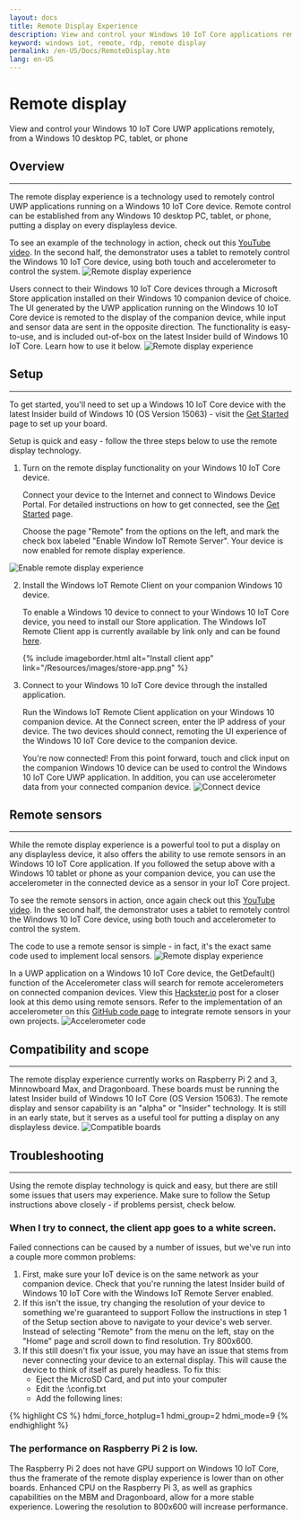```yaml
---
layout: docs
title: Remote Display Experience
description: View and control your Windows 10 IoT Core applications remotely, from a Windows 10 desktop PC, tablet, or phone
keyword: windows iot, remote, rdp, remote display
permalink: /en-US/Docs/RemoteDisplay.htm
lang: en-US
---
```


<!--TODO: need to change this to .md file -->

# Remote display
View and control your Windows 10 IoT Core UWP applications remotely, from a Windows 10 desktop PC, tablet, or phone

## Overview
___
The remote display experience is a technology used to remotely control UWP applications running on a Windows 10 IoT Core device.  Remote control can be established from any Windows 10 desktop PC, tablet, or phone, putting a display on every displayless device.

To see an example of the technology in action, check out this <a href="https://www.youtube.com/watch?v=p4vw3taOVyM" target="_blank">YouTube video</a>.  In the second half, the demonstrator uses a tablet to remotely control the Windows 10 IoT Core device, using both touch and accelerometer to control the system.
<img alt="Remote display experience" src="{{site.baseurl}}/Resources/images/remote-display-experience.png">
      
Users connect to their Windows 10 IoT Core devices through a Microsoft Store application installed on their Windows 10 companion device of choice.  The UI generated by the UWP application running on the Windows 10 IoT Core device is remoted to the display of the companion device, while input and sensor data are sent in the opposite direction.
The functionality is easy-to-use, and is included out-of-box on the latest Insider build of Windows 10 IoT Core.  Learn how to use it below.
<img alt="Remote display experience" src="{{site.baseurl}}/Resources/images/architecture-graphic.png">
    
  

## Setup
___
To get started, you'll need to set up a Windows 10 IoT Core device with the latest Insider build of Windows 10 (OS Version 15063) - visit the <a href="{{site.baseurl}}/{{page.lang}}/GetStarted">Get Started</a> page to set up your board.

Setup is quick and easy - follow the three steps below to use the remote display technology.

1. Turn on the remote display functionality on your Windows 10 IoT Core device.
  
    Connect your device to the Internet and connect to Windows Device Portal.
    For detailed instructions on how to get connected, see the [Get Started]({{site.baseurl}}/{{page.lang}}/GetStarted) page.
  
	  Choose the page "Remote" from the options on the left, and mark the check box labeled "Enable Window IoT Remote Server".  Your device is now enabled for remote display experience.
  <img alt="Enable remote display experience" src="{{site.baseurl}}/Resources/images/DevicePortal/enable-remote.png">

2. Install the Windows IoT Remote Client on your companion Windows 10 device.
  
    To enable a Windows 10 device to connect to your Windows 10 IoT Core device, you need to install our Store application.  The Windows IoT Remote Client app is currently available by link only and can be found <a href="https://www.microsoft.com/en-us/store/apps/iot-remote-client/9nblggh5mnxz">here</a>.
    
    {% include imageborder.html alt="Install client app" link="/Resources/images/store-app.png" %}


3. Connect to your Windows 10 IoT Core device through the installed application.
  
    Run the Windows IoT Remote Client application on your Windows 10 companion device.  At the Connect screen, enter the IP address of your device.  The two devices should connect, remoting the UI experience of the Windows 10 IoT Core device to the companion device.
    
    You're now connected! From this point forward, touch and click input on the companion Windows 10 device can be used to control the Windows 10 IoT Core UWP application.  In addition, you can use accelerometer data from your connected companion device.
    <img alt="Connect device" src="{{site.baseurl}}/Resources/images/connect-device.png">
      
  

## Remote sensors
___

While the remote display experience is a powerful tool to put a display on any displayless device, it also offers the ability to use remote sensors in an Windows 10 IoT Core application.  If you followed the setup above with a Windows 10 tablet or phone as your companion device, you can use the accelerometer in the connected device as a sensor in your IoT Core project.

To see the remote sensors in action, once again check out this <a href="https://www.youtube.com/watch?v=p4vw3taOVyM" target="_blank">YouTube video</a>.  In the second half, the demonstrator uses a tablet to remotely control the Windows 10 IoT Core device, using both touch and accelerometer to control the system.

The code to use a remote sensor is simple - in fact, it's the exact same code used to implement local sensors.
<img alt="Remote display experience" src="{{site.baseurl}}/Resources/images/remote-tablet.png">

In a UWP application on a Windows 10 IoT Core device, the GetDefault() function of the Accelerometer class will search for remote accelerometers on connected companion devices.
View this <a href="https://www.hackster.io/windows-iot/closed-loop-control-remote-sensors-and-remote-ux-on-rpi3-ef3ed0" target="_blank">Hackster.io</a> post for a closer look at this demo using remote sensors.  Refer to the implementation of an accelerometer on this <a href="https://github.com/ms-iot/pid-control-system/blob/master/DemoApp/MainPage.xaml.cs" target="_blank">GitHub code page</a> to integrate remote sensors in your own projects.
<img alt="Accelerometer code" src="{{site.baseurl}}/Resources/images/accelerometer-code.png">
    
  

## Compatibility and scope
___
The remote display experience currently works on Raspberry Pi 2 and 3, Minnowboard Max, and Dragonboard.  These boards must be running the latest Insider build of Windows 10 IoT Core (OS Version 15063).
The remote display and sensor capability is an "alpha" or "Insider" technology. It is still in an early state, but it serves as a useful tool for putting a display on any displayless device.
<img alt="Compatible boards" src="{{site.baseurl}}/Resources/images/compatible-boards.png">
    
  
## Troubleshooting
___
Using the remote display technology is quick and easy, but there are still some issues that users may experience.  Make sure to follow the Setup instructions above closely - if problems persist, check below.

### When I try to connect, the client app goes to a white screen.
Failed connections can be caused by a number of issues, but we've run into a couple more common problems:

1. First, make sure your IoT device is on the same network as your companion device.
    Check that you're running the latest Insider build of Windows 10 IoT Core with the Windows IoT Remote Server enabled.
2. If this isn't the issue, try changing the resolution of your device to something we're guaranteed to support
    Follow the instructions in step 1 of the Setup section above to navigate to your device's web server.  Instead of selecting "Remote" from the menu on the left, stay on the "Home" page and scroll down to find resolution.  Try 800x600.
3. If this still doesn't fix your issue, you may have an issue that stems from never connecting your device to an external display.
    This will cause the device to think of itself as purely headless.  To fix this:
    * Eject the MicroSD Card, and put into your computer
    * Edit the <MicroSD card drive>:\config.txt
    * Add the following lines:
 
{% highlight CS %}
  hdmi_force_hotplug=1
  hdmi_group=2
  hdmi_mode=9
{% endhighlight %}

### The performance on Raspberry Pi 2 is low. 
The Raspberry Pi 2 does not have GPU support on Windows 10 IoT Core, thus the framerate of the remote display experience is lower than on other boards.  Enhanced CPU on the Raspberry Pi 3, as well as graphics capabilities on the MBM and Dragonboard, allow for a more stable experience.  Lowering the resolution to 800x600 will increase performance.
